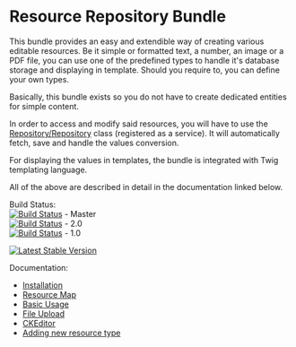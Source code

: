 # Resource Repository Bundle

This bundle provides an easy and extendible way of creating various editable resources.
Be it simple or formatted text, a number, an image or a PDF file, you can use one of 
the predefined types to handle it's database storage and displaying in template. 
Should you require to, you can define your own types.

Basically, this bundle exists so you do not have to create dedicated entities for
simple content.

In order to access and modify said resources, you will have to use the [Repository/Repository](https://github.com/fsi-open/resource-repository-bundle/blob/master/Repository/Repository.php)
class (registered as a service). It will automatically fetch, save and handle the values conversion.

For displaying the values in templates, the bundle is integrated with Twig templating
language.

All of the above are described in detail in the documentation linked below.

Build Status:  
[![Build Status](https://travis-ci.org/fsi-open/resource-repository-bundle.png?branch=master)](https://travis-ci.org/fsi-open/resource-repository-bundle) - Master  
[![Build Status](https://travis-ci.org/fsi-open/resource-repository-bundle.png?branch=2.0)](https://travis-ci.org/fsi-open/resource-repository-bundle) - 2.0  
[![Build Status](https://travis-ci.org/fsi-open/resource-repository-bundle.png?branch=1.0)](https://travis-ci.org/fsi-open/resource-repository-bundle) - 1.0  

[![Latest Stable Version](https://poser.pugx.org/fsi/resource-repository-bundle/v/stable.png)](https://packagist.org/packages/fsi/resource-repository-bundle)

Documentation:

* [Installation](Resources/docs/installation.md)
* [Resource Map](Resources/docs/resource_map.md)
* [Basic Usage](Resources/docs/basic_usage.md)
* [File Upload](Resources/docs/file_upload.md)
* [CKEditor](Resources/docs/ckeditor.md)
* [Adding new resource type](Resources/docs/adding_new_resource_type.md)
